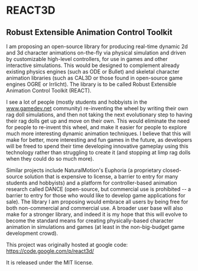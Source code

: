 # REACT3D
## Robust Extensible Animation Control Toolkit

I am proposing an open-source library for producing real-time dynamic 2d and 3d character animations on-the-fly via physical simulation and driven by customizable high-level controllers, for use in games and other interactive simulations. This would be designed to complement already existing physics engines (such as ODE or Bullet) and skeletal character animation libraries (such as CAL3D or those found in open-source game engines OGRE or Irrlicht). The library is to be called Robust Extensible Animation Control Toolkit (REACT).

I see a lot of people (mostly students and hobbyists in the www.gamedev.net community) re-inventing the wheel by writing their own rag doll simulations, and then not taking the next evolutionary step to having their rag dolls get up and move on their own. This would eliminate the need for people to re-invent this wheel, and make it easier for people to explore much more interesting dynamic animation techniques. I believe that this will make for better, more interesting and fun games in the future, as developers will be freed to spend their time developing innovative gameplay using this technology rather than struggling to create it (and stopping at limp rag dolls when they could do so much more).

Similar projects include NaturalMotion's Euphoria (a proprietary closed-source solution that is expensive to license, a barrier to entry for many students and hobbyists) and a platform for controller-based animation research called DANCE (open-source, but commercial use is prohibited -- a barrier to entry for those who would like to develop game applications for sale). The library I am proposing would embrace all users by being free for both non-commercial and commercial use. A broader user base will also make for a stronger library, and indeed it is my hope that this will evolve to become the standard means for creating physically-based character animation in simulations and games (at least in the non-big-budget game development crowd).

This project was originally hosted at google code: https://code.google.com/p/react3d/

It is released under the MIT license.
